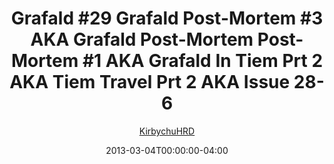---
title: "Grafald #29 Grafald Post-Mortem #3 AKA Grafald Post-Mortem Post-Mortem #1 AKA Grafald In Tiem Prt 2 AKA Tiem Travel Prt 2 AKA Issue 28-6"
type: "image"
date: 2013-03-04T00:00:00-04:00
draft: false
categories: ["Grafald"]
image_path: "../img/2013/29.png"
alt_text: ""
is_subpage: true
author: "[KirbychuHRD](https://cohost.org/KirbychuHRD)"
---